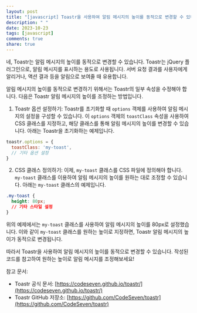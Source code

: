 ```yaml
---
layout: post
title: "[javascript] Toastr을 사용하여 알림 메시지의 높이를 동적으로 변경할 수 있나요?"
description: " "
date: 2023-10-23
tags: [javascript]
comments: true
share: true
---
```


네, Toastr는 알림 메시지의 높이를 동적으로 변경할 수 있습니다. Toastr는 jQuery 플러그인으로, 알림 메시지를 표시하는 용도로 사용됩니다. 서버 요청 결과를 사용자에게 알리거나, 액션 결과 등을 알림으로 보여줄 때 유용합니다.

알림 메시지의 높이를 동적으로 변경하기 위해서는 Toastr의 일부 속성을 수정해야 합니다. 다음은 Toastr 알림 메시지의 높이를 조정하는 방법입니다.

1. Toastr 옵션 설정하기:
Toastr를 초기화할 때 `options` 객체를 사용하여 알림 메시지의 설정을 구성할 수 있습니다. 이 `options` 객체의 `toastClass` 속성을 사용하여 CSS 클래스를 지정하고, 해당 클래스를 통해 알림 메시지의 높이를 변경할 수 있습니다. 아래는 Toastr을 초기화하는 예제입니다.

```javascript
toastr.options = {
  toastClass: 'my-toast',
  // 기타 옵션 설정
}
```

2. CSS 클래스 정의하기:
이제, `my-toast` 클래스를 CSS 파일에 정의해야 합니다. `my-toast` 클래스를 이용하여 알림 메시지의 높이를 원하는 대로 조정할 수 있습니다. 아래는 `my-toast` 클래스의 예제입니다.

```css
.my-toast {
  height: 80px;
  // 기타 스타일 설정
}
```

위의 예제에서는 `my-toast` 클래스를 사용하여 알림 메시지의 높이를 80px로 설정했습니다. 이와 같이 `my-toast` 클래스를 원하는 높이로 지정하면, Toastr 알림 메시지의 높이가 동적으로 변경됩니다.

따라서 Toastr을 사용하여 알림 메시지의 높이를 동적으로 변경할 수 있습니다. 작성된 코드를 참고하여 원하는 높이로 알림 메시지를 조정해보세요!

참고 문서:
- Toastr 공식 문서: [https://codeseven.github.io/toastr/](https://codeseven.github.io/toastr/)
- Toastr GitHub 저장소: [https://github.com/CodeSeven/toastr](https://github.com/CodeSeven/toastr)